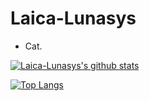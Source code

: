 # Laica-Lunasys

* Cat.

[![Laica-Lunasys's github stats](https://github-readme-stats.vercel.app/api?username=Laica-Lunasys&count_private=true&theme=dark&hide_title=true&show_icons=true&include_all_commits=true)](https://github.com/anuraghazra/github-readme-stats)

[![Top Langs](https://github-readme-stats.vercel.app/api/top-langs/?username=Laica-Lunasys&layout=compact&theme=dark&card_width=450)](https://github.com/anuraghazra/github-readme-stats)
